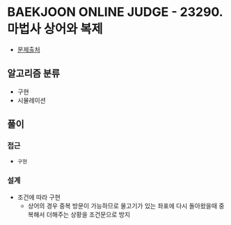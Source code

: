 # BAEKJOON ONLINE JUDGE - 23290. 마법사 상어와 복제

- [문제출처](https://www.acmicpc.net/problem/23290 '23290. 마법사 상어와 복제')

## 알고리즘 분류

- 구현
- 시뮬레이션

## 풀이

### 접근

- `구현`

### 설계

- 조건에 따라 구현
  - 상어의 경우 중복 방문이 가능하므로 물고기가 있는 좌표에 다시 돌아왔을때 중복해서 더해주는 상황을 조건문으로 방지
